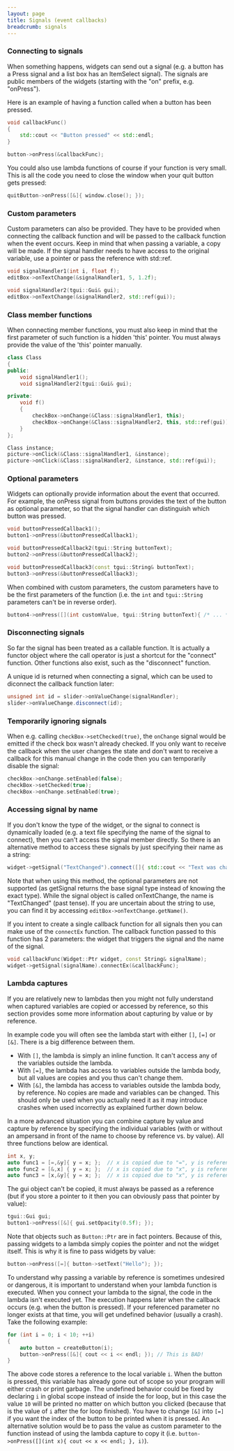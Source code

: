 ```yaml
---
layout: page
title: Signals (event callbacks)
breadcrumb: signals
---
```


### Connecting to signals
When something happens, widgets can send out a signal (e.g. a button has a Press signal and a list box has an ItemSelect signal). The signals are public members of the widgets (starting with the "on" prefix, e.g. "onPress").

Here is an example of having a function called when a button has been pressed.
```c++
void callbackFunc()
{
    std::cout << "Button pressed" << std::endl;
}

button->onPress(&callbackFunc);
```

You could also use lambda functions of course if your function is very small. This is all the code you need to close the window when your quit button gets pressed:
```c++
quitButton->onPress([&]{ window.close(); });
```


### Custom parameters

Custom parameters can also be provided. They have to be provided when connecting the callback function and will be passed to the callback function when the event occurs. Keep in mind that when passing a variable, a copy will be made. If the signal handler needs to have access to the original variable, use a pointer or pass the reference with std::ref.
```c++
void signalHandler1(int i, float f);
editBox->onTextChange(&signalHandler1, 5, 1.2f);

void signalHandler2(tgui::Gui& gui);
editBox->onTextChange(&signalHandler2, std::ref(gui));
```


### Class member functions

When connecting member functions, you must also keep in mind that the first parameter of such function is a hidden 'this' pointer. You must always provide the value of the 'this' pointer manually.
```c++
class Class
{
public:
    void signalHandler1();
    void signalHandler2(tgui::Gui& gui);

private:
    void f()
    {
        checkBox->onChange(&Class::signalHandler1, this);
        checkBox->onChange(&Class::signalHandler2, this, std::ref(gui));
    }
};

Class instance;
picture->onClick(&Class::signalHandler1, &instance);
picture->onClick(&Class::signalHandler2, &instance, std::ref(gui));
```


### Optional parameters

Widgets can optionally provide information about the event that occurred. For example, the onPress signal from buttons provides the text of the button as optional parameter, so that the signal handler can distinguish which button was pressed.
```c++
void buttonPressedCallback1();
button1->onPress(&buttonPressedCallback1);

void buttonPressedCallback2(tgui::String buttonText);
button2->onPress(&buttonPressedCallback2);

void buttonPressedCallback3(const tgui::String& buttonText);
button3->onPress(&buttonPressedCallback3);
```

When combined with custom parameters, the custom parameters have to be the first parameters of the function (i.e. the `int` and `tgui::String` parameters can't be in reverse order).
```c++
button4->onPress([](int customValue, tgui::String buttonText){ /* ... */ }, 5);
```


### Disconnecting signals

So far the signal has been treated as a callable function. It is actually a functor object where the call operator is just a shortcut for the "connect" function. Other functions also exist, such as the "disconnect" function.

A unique id is returned when connecting a signal, which can be used to diconnect the callback function later:
```c++
unsigned int id = slider->onValueChange(signalHandler);
slider->onValueChange.disconnect(id);
```


### Temporarily ignoring signals

When e.g. calling `checkBox->setChecked(true)`, the `onChange` signal would be emitted if the check box wasn't already checked. If you only want to receive the callback when the user changes the state and don't want to receive a callback for this manual change in the code then you can temporarily disable the signal:
```c++
checkBox->onChange.setEnabled(false);
checkBox->setChecked(true);
checkBox->onChange.setEnabled(true);
```


### Accessing signal by name

If you don't know the type of the widget, or the signal to connect is dynamically loaded (e.g. a text file specifying the name of the signal to connect), then you can't access the signal member directly. So there is an alternative method to access these signals by just specifying their name as a string:
```c++
widget->getSignal("TextChanged").connect([]{ std::cout << "Text was changed\n"; });
```

Note that when using this method, the optional parameters are not supported (as getSignal returns the base signal type instead of knowing the exact type). While the signal object is called onTextChange, the name is "TextChanged" (past tense). If you are uncertain about the string to use, you can find it by accessing `editBox->onTextChange.getName()`.

If you intent to create a single callback function for all signals then you can make use of the `connectEx` function. The callback function passed to this function has 2 parameters: the widget that triggers the signal and the name of the signal.
```c++
void callbackFunc(Widget::Ptr widget, const String& signalName);
widget->getSignal(signalName).connectEx(&callbackFunc);
```


### Lambda captures

If you are relatively new to lambdas then you might not fully understand when captured variables are copied or accessed by reference, so this section provides some more information about capturing by value or by reference.

In example code you will often see the lambda start with either `[]`, `[=]` or `[&]`. There is a big difference between them.
- With `[]`, the lambda is simply an inline function. It can't access any of the variables outside the lambda.
- With `[=]`, the lambda has access to variables outside the lambda body, but all values are copies and you thus can't change them.
- With `[&]`, the lambda has access to variables outside the lambda body, by reference. No copies are made and variables can be changed. This should only be used when you actually need it as it may introduce crashes when used incorrectly as explained further down below.

In a more advanced situation you can combine capture by value and capture by reference by specifying the individual variables (with or without an ampersand in front of the name to choose by reference vs. by value). All three functions below are identical.
```c++
int x, y;
auto func1 = [=,&y]{ y = x; };  // x is copied due to "=", y is reference due to "&y"
auto func2 = [&,x] { y = x; };  // x is copied due to "x", y is reference due to "&"
auto func3 = [x,&y]{ y = x; };  // x is copied due to "x", y is reference due to "&y"
```

The gui object can't be copied, it must always be passed as a reference (but if you store a pointer to it then you can obviously pass that pointer by value):
```c++
tgui::Gui gui;
button1->onPress([&]{ gui.setOpacity(0.5f); });
```

Note that objects such as `Button::Ptr` are in fact pointers. Because of this, passing widgets to a lambda simply copies the pointer and not the widget itself. This is why it is fine to pass widgets by value:
```c++
button->onPress([=]{ button->setText("Hello"); });
```

To understand why passing a variable by reference is sometimes undesired or dangerous, it is important to understand when your lambda function is executed. When you connect your lambda to the signal, the code in the lambda isn't executed yet. The execution happens later when the callback occurs (e.g. when the button is pressed). If your referenced parameter no longer exists at that time, you will get undefined behavior (usually a crash). Take the following example:
```c++
for (int i = 0; i < 10; ++i)
{
    auto button = createButton(i);
    button->onPress([&]{ cout << i << endl; }); // This is BAD!
}
```

The above code stores a reference to the local variable `i`. When the button is pressed, this variable has already gone out of scope so your program will either crash or print garbage. The undefined behavior could be fixed by declaring `i` in global scope instead of inside the for loop, but in this case the value `10` will be printed no matter on which button you clicked (because that is the value of `i` after the for loop finished). You have to change `[&]` into `[=]` if you want the index of the button to be printed when it is pressed. An alternative solution would be to pass the value as custom parameter to the function instead of using the lambda capture to copy it (i.e. `button->onPress([](int x){ cout << x << endl; }, i)`).
